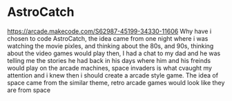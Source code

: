 # AstroCatch
https://arcade.makecode.com/S62987-45199-34330-11606 
Why have i chosen to code AstroCatch, the idea came from one night where i was watching the movie pixles, and thinking about the 80s, and 90s, thinking about the video games would play then, I had a chat to my dad and he was telling me the stories he had back in his days where him and his freinds would play on the arcade machines, space invaders is what cvaught my attention and i knew then i should create a arcade style game. The idea of space came from the similar theme, retro arcade games would look like they are from space 
